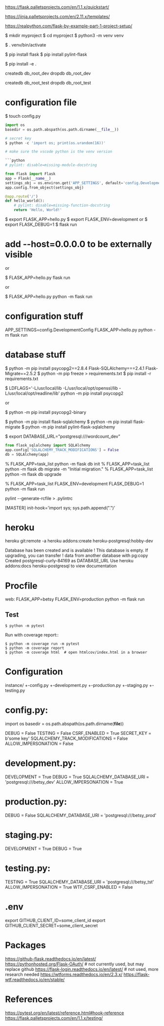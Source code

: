https://flask.palletsprojects.com/en/1.1.x/quickstart/

https://jinja.palletsprojects.com/en/2.11.x/templates/

https://realpython.com/flask-by-example-part-1-project-setup/

$ mkdir myproject
$ cd myproject
$ python3 -m venv venv

$ . venv/bin/activate

$ pip install flask
$ pip install pylint-flask

$ pip install -e .

createdb db_root_dev
dropdb db_root_dev

createdb db_root_test
dropdb db_root_test


# configuration file

$ touch config.py
```python
import os
basedir = os.path.abspath(os.path.dirname(__file__))

# secret key
$ python -c 'import os; print(os.urandom(16))'

# make sure the vscode python is the venv version

```python
# pylint: disable=missing-module-docstring

from flask import Flask
app = Flask(__name__)
settings_obj = os.environ.get('APP_SETTINGS', default='config.DevelopmentConfig')
app.config.from_object(settings_obj)

@app.route('/')
def hello_world():
    # pylint: disable=missing-function-docstring
    return 'Hello, World!'
```

$ export FLASK_APP=hello.py
$ export FLASK_ENV=development
or
$ export FLASK_DEBUG=1
$ flask run

# add --host=0.0.0.0 to be externally visible

or

$ FLASK_APP=hello.py flask run

or

$ FLASK_APP=hello.py python -m flask run

# configuration stuff

APP_SETTINGS=config.DevelopmentConfig FLASK_APP=hello.py python -m flask run

# database stuff

$ python -m pip install psycopg2==2.8.4 Flask-SQLAlchemy===2.4.1 Flask-Migrate==2.5.2
$ python -m pip freeze > requirements.txt
$ pip install -r requirements.txt


$ LDFLAGS='-L/usr/local/lib -L/usr/local/opt/openssl/lib
-L/usr/local/opt/readline/lib' python -m pip install psycopg2

or

$ python -m pip install psycopg2-binary

$ python -m pip install flask-sqlalchemy
$ python -m pip install flask-migrate
$ python -m pip install pylint-flask-sqlalchemy

$ export DATABASE_URL="postgresql:///wordcount_dev"

```python
from flask_sqlalchemy import SQLAlchemy
app.config['SQLALCHEMY_TRACK_MODIFICATIONS'] = False
db = SQLAlchemy(app)
```

% FLASK_APP=task_list python -m flask db init
% FLASK_APP=task_list python -m flask db migrate -m "Initial migration."
% FLASK_APP=task_list python -m flask db upgrade

% FLASK_APP=task_list FLASK_ENV=development FLASK_DEBUG=1 python -m flask run

pylint --generate-rcfile > .pylintrc

[MASTER]
init-hook='import sys; sys.path.append(".")'

heroku
======
heroku git:remote -a <site-name>
heroku addons:create heroku-postgresql:hobby-dev

Database has been created and is available
 ! This database is empty. If upgrading, you can transfer
 ! data from another database with pg:copy
Created postgresql-curly-84169 as DATABASE_URL
Use heroku addons:docs heroku-postgresql to view documentation

Procfile
==========
web: FLASK_APP=betsy FLASK_ENV=production python -m flask run

Test
----

    $ python -m pytest

Run with coverage report::

    $ python -m coverage run -m pytest
    $ python -m coverage report
    $ python -m coverage html  # open htmlcov/index.html in a browser

Configuration
===============
instance/
 +-config.py
 +-development.py
 +-production.py
 +-staging.py
 +-testing.py

config.py:
============
import os
basedir = os.path.abspath(os.path.dirname(__file__))

DEBUG = False
TESTING = False
CSRF_ENABLED = True
SECRET_KEY = b'some key'
SQLALCHEMY_TRACK_MODIFICATIONS = False
ALLOW_IMPERSONATION = False

development.py:
==================
DEVELOPMENT = True
DEBUG = True
SQLALCHEMY_DATABASE_URI = 'postgresql:///betsy_dev'
ALLOW_IMPERSONATION = True

production.py:
==================
DEBUG = False
SQLALCHEMY_DATABASE_URI = 'postgresql:///betsy_prod'

staging.py:
==================
DEVELOPMENT = True
DEBUG = True

testing.py:
==================
TESTING = True
SQLALCHEMY_DATABASE_URI = 'postgresql:///betsy_tst'
ALLOW_IMPERSONATION = True
WTF_CSRF_ENABLED = False


.env
=============
export GITHUB_CLIENT_ID=some_client_id
export GITHUB_CLIENT_SECRET=some_client_secret


Packages
=============

https://github-flask.readthedocs.io/en/latest/
https://pythonhosted.org/Flask-OAuth/  # not currently used, but may replace github
https://flask-login.readthedocs.io/en/latest/  # not used, more research needed
https://wtforms.readthedocs.io/en/2.3.x/
https://flask-wtf.readthedocs.io/en/stable/

References
=============
https://pytest.org/en/latest/reference.html#hook-reference
https://flask.palletsprojects.com/en/1.1.x/testing/
